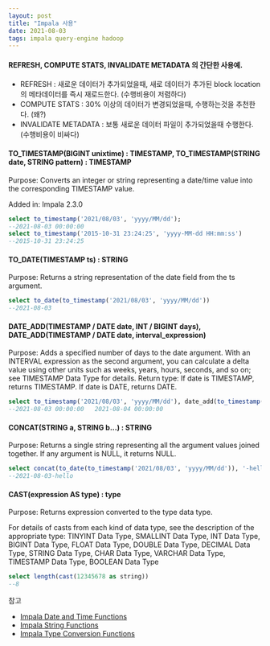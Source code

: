 ```yaml
---
layout: post
title: "Impala 사용"
date: 2021-08-03
tags: impala query-engine hadoop
---
```


#### REFRESH, COMPUTE STATS, INVALIDATE METADATA 의 간단한 사용예.

* REFRESH : 새로운 데이터가 추가되었을때, 새로 데이터가 추가된 block location 의 메타데이터를 즉시 재로드한다. (수행비용이 저렴하다)
* COMPUTE STATS : 30% 이상의 데이터가 변경되었을때, 수행하는것을 추천한다. (왜?)
* INVALIDATE METADATA : 보통 새로운 데이터 파일이 추가되었을때 수행한다. (수행비용이 비싸다)

#### TO_TIMESTAMP(BIGINT unixtime) : TIMESTAMP, TO_TIMESTAMP(STRING date, STRING pattern) : TIMESTAMP
Purpose: Converts an integer or string representing a date/time value into the corresponding TIMESTAMP value.

Added in: Impala 2.3.0

```sql
select to_timestamp('2021/08/03', 'yyyy/MM/dd');
--2021-08-03 00:00:00
select to_timestamp('2015-10-31 23:24:25', 'yyyy-MM-dd HH:mm:ss')
--2015-10-31 23:24:25
```

#### TO_DATE(TIMESTAMP ts) : STRING
Purpose: Returns a string representation of the date field from the ts argument.

```sql
select to_date(to_timestamp('2021/08/03', 'yyyy/MM/dd'))
--2021-08-03
```

#### DATE_ADD(TIMESTAMP / DATE date, INT / BIGINT days), DATE_ADD(TIMESTAMP / DATE date, interval_expression)
Purpose: Adds a specified number of days to the date argument.
With an INTERVAL expression as the second argument, you can calculate a delta value using other units such as weeks, years, hours, seconds, and so on; see TIMESTAMP Data Type for details.
Return type:
If date is TIMESTAMP, returns TIMESTAMP.
If date is DATE, returns DATE.

```sql
select to_timestamp('2021/08/03', 'yyyy/MM/dd'), date_add(to_timestamp('2021/08/03', 'yyyy/MM/dd'), 1)
--2021-08-03 00:00:00	2021-08-04 00:00:00
```

#### CONCAT(STRING a, STRING b...) : STRING
Purpose: Returns a single string representing all the argument values joined together. If any argument is NULL, it returns NULL.

``` sql
select concat(to_date(to_timestamp('2021/08/03', 'yyyy/MM/dd')), '-hello')
--2021-08-03-hello	
```

#### CAST(expression AS type) : type
Purpose: Returns expression converted to the type data type.

For details of casts from each kind of data type, see the description of the appropriate type: TINYINT Data Type, SMALLINT Data Type, INT Data Type, BIGINT Data Type, FLOAT Data Type, DOUBLE Data Type, DECIMAL Data Type, STRING Data Type, CHAR Data Type, VARCHAR Data Type, TIMESTAMP Data Type, BOOLEAN Data Type

``` sql
select length(cast(12345678 as string))
--8
```


참고
- [Impala Date and Time Functions](https://impala.apache.org/docs/build/html/topics/impala_datetime_functions.html)
- [Impala String Functions](https://impala.apache.org/docs/build/html/topics/impala_string_functions.html)
- [Impala Type Conversion Functions](https://impala.apache.org/docs/build/html/topics/impala_conversion_functions.html#conversion_functions__cast)
